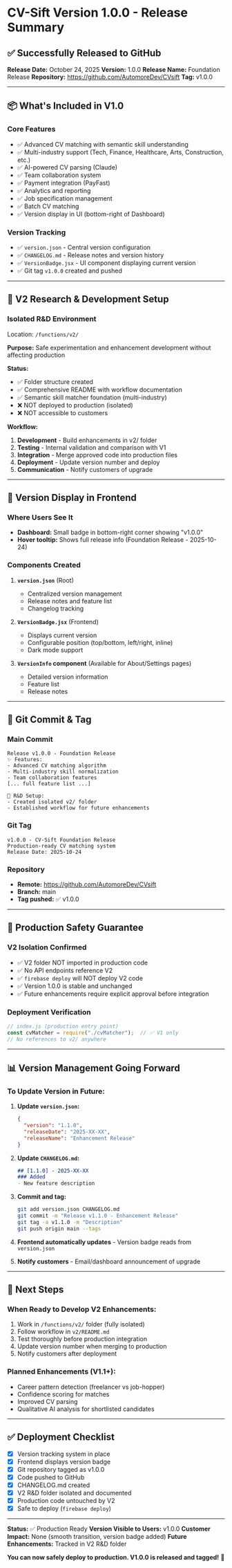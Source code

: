 # CV-Sift Version 1.0.0 - Release Summary

## ✅ Successfully Released to GitHub

**Release Date:** October 24, 2025
**Version:** 1.0.0
**Release Name:** Foundation Release
**Repository:** https://github.com/AutomoreDev/CVsift
**Tag:** v1.0.0

---

## 📦 What's Included in V1.0

### Core Features
- ✅ Advanced CV matching with semantic skill understanding
- ✅ Multi-industry support (Tech, Finance, Healthcare, Arts, Construction, etc.)
- ✅ AI-powered CV parsing (Claude)
- ✅ Team collaboration system
- ✅ Payment integration (PayFast)
- ✅ Analytics and reporting
- ✅ Job specification management
- ✅ Batch CV matching
- ✅ Version display in UI (bottom-right of Dashboard)

### Version Tracking
- ✅ `version.json` - Central version configuration
- ✅ `CHANGELOG.md` - Release notes and version history
- ✅ `VersionBadge.jsx` - UI component displaying current version
- ✅ Git tag `v1.0.0` created and pushed

---

## 🔬 V2 Research & Development Setup

### Isolated R&D Environment
Location: `/functions/v2/`

**Purpose:** Safe experimentation and enhancement development without affecting production

**Status:**
- ✅ Folder structure created
- ✅ Comprehensive README with workflow documentation
- ✅ Semantic skill matcher foundation (multi-industry)
- ❌ NOT deployed to production (isolated)
- ❌ NOT accessible to customers

**Workflow:**
1. **Development** - Build enhancements in v2/ folder
2. **Testing** - Internal validation and comparison with V1
3. **Integration** - Merge approved code into production files
4. **Deployment** - Update version number and deploy
5. **Communication** - Notify customers of upgrade

---

## 🚀 Version Display in Frontend

### Where Users See It
- **Dashboard:** Small badge in bottom-right corner showing "v1.0.0"
- **Hover tooltip:** Shows full release info (Foundation Release - 2025-10-24)

### Components Created
1. **`version.json`** (Root)
   - Centralized version management
   - Release notes and feature list
   - Changelog tracking

2. **`VersionBadge.jsx`** (Frontend)
   - Displays current version
   - Configurable position (top/bottom, left/right, inline)
   - Dark mode support

3. **`VersionInfo` component** (Available for About/Settings pages)
   - Detailed version information
   - Feature list
   - Release notes

---

## 📝 Git Commit & Tag

### Main Commit
```
Release v1.0.0 - Foundation Release
✨ Features:
- Advanced CV matching algorithm
- Multi-industry skill normalization
- Team collaboration features
[... full feature list ...]

🔬 R&D Setup:
- Created isolated v2/ folder
- Established workflow for future enhancements
```

### Git Tag
```
v1.0.0 - CV-Sift Foundation Release
Production-ready CV matching system
Release Date: 2025-10-24
```

### Repository
- **Remote:** https://github.com/AutomoreDev/CVsift
- **Branch:** main
- **Tag pushed:** ✅ v1.0.0

---

## 🔐 Production Safety Guarantee

### V2 Isolation Confirmed
- ✅ V2 folder NOT imported in production code
- ✅ No API endpoints reference V2
- ✅ `firebase deploy` will NOT deploy V2 code
- ✅ Version 1.0.0 is stable and unchanged
- ✅ Future enhancements require explicit approval before integration

### Deployment Verification
```javascript
// index.js (production entry point)
const cvMatcher = require("./cvMatcher");  // ✅ V1 only
// No references to v2/ anywhere
```

---

## 📊 Version Management Going Forward

### To Update Version in Future:

1. **Update `version.json`:**
   ```json
   {
     "version": "1.1.0",
     "releaseDate": "2025-XX-XX",
     "releaseName": "Enhancement Release"
   }
   ```

2. **Update `CHANGELOG.md`:**
   ```markdown
   ## [1.1.0] - 2025-XX-XX
   ### Added
   - New feature description
   ```

3. **Commit and tag:**
   ```bash
   git add version.json CHANGELOG.md
   git commit -m "Release v1.1.0 - Enhancement Release"
   git tag -a v1.1.0 -m "Description"
   git push origin main --tags
   ```

4. **Frontend automatically updates** - Version badge reads from `version.json`

5. **Notify customers** - Email/dashboard announcement of upgrade

---

## 🎯 Next Steps

### When Ready to Develop V2 Enhancements:

1. Work in `/functions/v2/` folder (fully isolated)
2. Follow workflow in `v2/README.md`
3. Test thoroughly before production integration
4. Update version number when merging to production
5. Notify customers after deployment

### Planned Enhancements (V1.1+):
- Career pattern detection (freelancer vs job-hopper)
- Confidence scoring for matches
- Improved CV parsing
- Qualitative AI analysis for shortlisted candidates

---

## ✅ Deployment Checklist

- [x] Version tracking system in place
- [x] Frontend displays version badge
- [x] Git repository tagged as v1.0.0
- [x] Code pushed to GitHub
- [x] CHANGELOG.md created
- [x] V2 R&D folder isolated and documented
- [x] Production code untouched by V2
- [x] Safe to deploy (`firebase deploy`)

---

**Status:** ✅ Production Ready
**Version Visible to Users:** v1.0.0
**Customer Impact:** None (smooth transition, version badge added)
**Future Enhancements:** Tracked in V2 R&D folder

**You can now safely deploy to production. V1.0.0 is released and tagged!** 🎉
